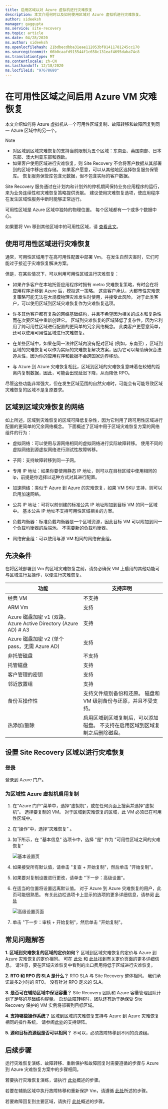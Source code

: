 ```yaml
---
title: 启用区域以对 Azure 虚拟机进行灾难恢复
description: 本文介绍何时以及如何使用区域对 Azure 虚拟机进行灾难恢复。
author: sideeksh
manager: gaggupta
ms.service: site-recovery
ms.topic: article
ms.date: 04/28/2020
ms.author: sideeksh
ms.openlocfilehash: 21bdbecdbba31eae112053bf81411781245cc170
ms.sourcegitcommit: 66b0caafd915544f1c658c131eaf4695daba74c8
ms.translationtype: MT
ms.contentlocale: zh-CN
ms.lasthandoff: 12/18/2020
ms.locfileid: "97678680"
---
```

# <a name="enable-azure-vm-disaster-recovery-between-availability-zones"></a>在可用性区域之间启用 Azure VM 灾难恢复

本文介绍如何将 Azure 虚拟机从一个可用性区域复制、故障转移和故障回复到同一 Azure 区域中的另一个。

>[!NOTE]
>
>- 对区域到区域灾难恢复的支持当前限制为五个区域：东南亚、英国南部、日本东部、澳大利亚东部和西欧。  
>- 如果客户使用区域进行灾难恢复，则 Site Recovery 不会将客户数据从其部署到的区域中移出或存储。 如果客户愿意，可以从其他地区选择恢复服务保管库。 恢复服务保管库包含元数据，但不包含实际的客户数据。

Site Recovery 服务通过在计划内和计划外的停机期间保持业务应用程序的运行，来为业务连续性和灾难恢复策略提供贡献。 建议使用灾难恢复选项，使应用程序在发生区域性服务中断时能够正常运行。

可用性区域是 Azure 区域中独特的物理位置。 每个区域都有一个或多个数据中心。 

如果要将 Vm 移到其他区域中的可用性区域，请 [查看此文](../resource-mover/move-region-availability-zone.md)。

## <a name="using-availability-zones-for-disaster-recovery"></a>使用可用性区域进行灾难恢复 

通常，可用性区域用于在高可用性配置中部署 Vm。 在发生自然灾害时，它们可能过于接近于灾难恢复解决方案。

但是，在某些情况下，可以利用可用性区域进行灾难恢复：

- 如果许多客户在本地托管应用程序时拥有 metro 灾难恢复策略，有时会在将应用程序迁移到 Azure 后，模拟这一策略。 这些客户承认，大都市性灾难恢复策略可能无法在大规模物理灾难发生时使用，并接受此风险。 对于此类客户，可以使用区域到区域灾难恢复作为灾难恢复选项。

- 许多其他客户都有复杂的网络基础结构，并且不希望因为相关的成本和复杂性而在次要区域中重新创建它。 区域到灾难恢复的区域降低了复杂性，因为它利用了跨可用性区域进行配置的更简单的冗余网络概念。 此类客户更愿意简单，还可以使用可用性区域进行灾难恢复。

- 在某些区域中，如果在同一法律区域内没有配对区域 (例如，东南亚) ，区域到区域的灾难恢复可以作为实际的灾难恢复解决方案，因为它可以帮助确保合法遵从性，因为你的应用程序和数据不会跨国家边界移动。 

- 与 Azure 到 Azure 灾难恢复相比，区域到区域的灾难恢复意味着在较短的距离内复制数据，因此，可能会出现延迟下降，从而降低 RPO。

尽管这些功能非常强大，但在发生区域范围的自然灾难时，可能会有可能导致区域灾难恢复的区域不是复原要求。

## <a name="networking-for-zone-to-zone-disaster-recovery"></a>区域到区域灾难恢复的网络

如上所述，区域到灾难恢复的区域可降低复杂性，因为它利用了跨可用性区域进行配置的更简单的冗余网络概念。 下面概述了区域中用于区域灾难恢复方案的网络组件的行为： 

- 虚拟网络：可以使用与源网络相同的虚拟网络进行实际故障转移。 使用不同的虚拟网络到源虚拟网络进行测试性故障转移。

- 子网：支持故障转移到同一子网。

- 专用 IP 地址：如果你要使用静态 IP 地址，则可以在目标区域中使用相同的 ip，前提是你选择以这种方式对其进行配置。

- 加速网络：类似于 Azure 到 Azure 的灾难恢复，如果 VM SKU 支持，则可以启用加速网络。

- 公共 IP 地址：可将以前创建的标准公共 IP 地址附加到目标 VM 的同一区域中。 基本公共 IP 地址不支持可用性区域相关的方案。

- 负载均衡器：标准负载均衡器是一个区域资源，因此目标 VM 可以附加到同一个负载均衡器的后端池。 不需要新的负载均衡器。

- 网络安全组：可以使用与源 VM 相同的网络安全组。

## <a name="pre-requisites"></a>先决条件

在将区域部署到 Vm 的区域灾难恢复之前，请务必确保 VM 上启用的其他功能可与区域进行互操作，以便进行灾难恢复。

|功能  | 支持声明  |
|---------|---------|
|经典 VM   |     不支持    |
|ARM Vm    |    支持    |
|Azure 磁盘加密 v1 (双路，Azure Active Directory (Azure AD) # A3     |     支持   |
|Azure 磁盘加密 v2 (单个 pass，无需 Azure AD)     |    支持    |
|非托管磁盘    |    不支持    |
|托管磁盘    |    支持    |
|客户管理的密钥    |    支持    |
|邻近放置组    |    支持    |
|备份互操作性    |    支持文件级别备份和还原。 磁盘和 VM 级别备份与还原，并且不受支持。    |
|热添加/删除    |    启用区域到区域复制后，可以添加磁盘。 不支持在启用区域到区域复制之后删除磁盘。    | 

## <a name="set-up-site-recovery-zone-to-zone-disaster-recovery"></a>设置 Site Recovery 区域以进行灾难恢复

### <a name="log-in"></a>登录

登录到 Azure 门户。

### <a name="enable-replication-for-the-zonal-azure-virtual-machine"></a>为区域性 Azure 虚拟机启用复制

1. 在“Azure 门户”菜单中，选择“虚拟机”，或在任何页面上搜索并选择“虚拟机”。 选择要复制的 VM。 对于区域到灾难恢复的区域，此 VM 必须已在可用性区域中。

2. 在“操作”中，选择“灾难恢复” 。

3. 如下所示，在 "基本信息" 选项卡中，选择 "是" 作为 "可用性区域之间的灾难恢复"

    ![基本设置页](./media/azure-to-azure-how-to-enable-zone-to-zone-disaster-recovery/zonal-disaster-recovery-basic-settings-blade.png)

4. 如果接受所有默认值，请单击 "复查 + 开始复制"，然后单击 "开始复制"。

5. 如果要对复制设置进行更改，请单击 "下一步：高级设置"。

6. 在适当的位置将设置远离默认值。 对于 Azure 到 Azure 灾难恢复的用户，此页可能很熟悉。 有关此边栏选项卡上显示的选项的更多详细信息，请参阅 [此处](./azure-to-azure-tutorial-enable-replication.md)

    ![高级设置页面](./media/azure-to-azure-how-to-enable-zone-to-zone-disaster-recovery/zonal-disaster-recovery-advanced-settings-blade.png)

7. 单击 "下一步：审核 + 开始复制"，然后单击 "开始复制"。

## <a name="faqs"></a>常见问题解答

**1. 区域到灾难恢复的区域的定价如何？**
区域到区域灾难恢复的定价与 Azure 到 Azure 灾难恢复的定价相同。 可在 [此处](https://azure.microsoft.com/pricing/details/site-recovery/) 和 [此处](https://azure.microsoft.com/blog/know-exactly-how-much-it-will-cost-for-enabling-dr-to-your-azure-vm/)找到有关定价页面的更多详细信息。 请注意，要在区域灾难恢复中看到的出口费用将低于区域进行灾难恢复。

**2. RTO 和 RPO 的 SLA 是什么？**
RTO SLA 与 Site Recovery 整体相同。 我们承诺最多2小时的 RTO。 没有针对 RPO 定义的 SLA。

**3. 是否可在辅助区域中保证容量？**
Site Recovery 团队和 Azure 容量管理团队计划了足够的基础结构容量。 启动故障转移时，团队还有助于确保受 Site Recovery 保护的 VM 实例将部署到目标区域。

**4. 支持哪些操作系统？**
区域到区域的灾难恢复支持与 Azure 到 Azure 灾难恢复相同的操作系统。 请参阅[此处](./azure-to-azure-support-matrix.md)的支持矩阵。

**5. 源和目标资源组是否可以相同？**
不可以，必须故障转移到不同的资源组。

## <a name="next-steps"></a>后续步骤

运行灾难恢复演练、故障转移、重新保护和故障回复时需要遵循的步骤与 Azure 到 Azure 灾难恢复方案中的步骤相同。

若要执行灾难恢复演练，请执行 [此处](./azure-to-azure-tutorial-dr-drill.md)概述的步骤。

若要在辅助区域中执行故障转移和重新保护 Vm，请遵循 [此处](./azure-to-azure-tutorial-failover-failback.md)所述的步骤。

若要故障回复到主要区域，请执行 [此处](./azure-to-azure-tutorial-failback.md)概述的步骤。
